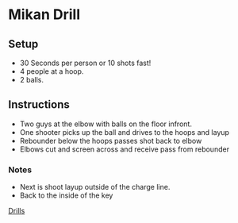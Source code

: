 # Mikan Drill

## Setup
- 30 Seconds per person or 10 shots fast!
- 4 people at a hoop.
- 2 balls.

## Instructions 
- Two guys at the elbow with balls on the floor infront.
- One shooter picks up the ball and drives to the hoops and layup
- Rebounder below the hoops passes shot back to elbow
- Elbows cut and screen across and receive pass from rebounder

### Notes
- Next is shoot layup outside of the charge line.
- Back to the inside of the key

[Drills](drills.md)